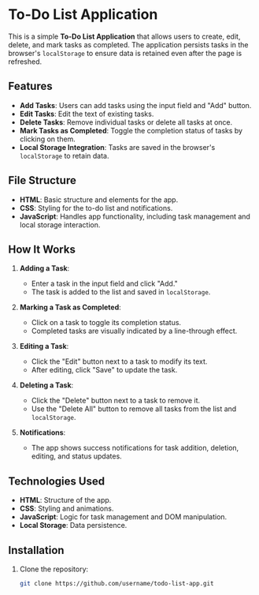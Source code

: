 # To-Do List Application

This is a simple **To-Do List Application** that allows users to create, edit, delete, and mark tasks as completed. The application persists tasks in the browser's `localStorage` to ensure data is retained even after the page is refreshed.

## Features

- **Add Tasks**: Users can add tasks using the input field and "Add" button.
- **Edit Tasks**: Edit the text of existing tasks.
- **Delete Tasks**: Remove individual tasks or delete all tasks at once.
- **Mark Tasks as Completed**: Toggle the completion status of tasks by clicking on them.
- **Local Storage Integration**: Tasks are saved in the browser's `localStorage` to retain data.

## File Structure

- **HTML**: Basic structure and elements for the app.
- **CSS**: Styling for the to-do list and notifications.
- **JavaScript**: Handles app functionality, including task management and local storage interaction.

## How It Works

1. **Adding a Task**: 
   - Enter a task in the input field and click "Add."
   - The task is added to the list and saved in `localStorage`.

2. **Marking a Task as Completed**:
   - Click on a task to toggle its completion status.
   - Completed tasks are visually indicated by a line-through effect.

3. **Editing a Task**:
   - Click the "Edit" button next to a task to modify its text.
   - After editing, click "Save" to update the task.

4. **Deleting a Task**:
   - Click the "Delete" button next to a task to remove it.
   - Use the "Delete All" button to remove all tasks from the list and `localStorage`.

5. **Notifications**:
   - The app shows success notifications for task addition, deletion, editing, and status updates.

## Technologies Used

- **HTML**: Structure of the app.
- **CSS**: Styling and animations.
- **JavaScript**: Logic for task management and DOM manipulation.
- **Local Storage**: Data persistence.

## Installation

1. Clone the repository:
   ```bash
   git clone https://github.com/username/todo-list-app.git
